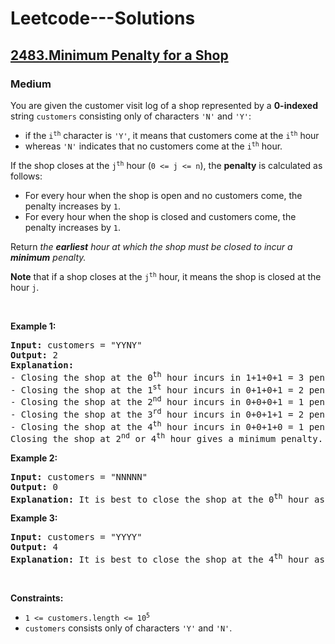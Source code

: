 # Leetcode---Solutions
<h2>
    <a href="https://leetcode.com/problems/minimum-penalty-for-a-shop/description/">
        2483.Minimum Penalty for a Shop
    </a>
</h2>
<h3>
    Medium
</h3>
<p>You are given the customer visit log of a shop represented by a <strong>0-indexed</strong> string <code>customers</code> consisting only of characters <code>'N'</code> and <code>'Y'</code>:</p>

<ul>
	<li>if the <code>i<sup>th</sup></code> character is <code>'Y'</code>, it means that customers come at the <code>i<sup>th</sup></code> hour</li>
	<li>whereas <code>'N'</code> indicates that no customers come at the <code>i<sup>th</sup></code> hour.</li>
</ul>

<p>If the shop closes at the <code>j<sup>th</sup></code> hour (<code>0 &lt;= j &lt;= n</code>), the <strong>penalty</strong> is calculated as follows:</p>

<ul>
	<li>For every hour when the shop is open and no customers come, the penalty increases by <code>1</code>.</li>
	<li>For every hour when the shop is closed and customers come, the penalty increases by <code>1</code>.</li>
</ul>

<p>Return<em> the <strong>earliest</strong> hour at which the shop must be closed to incur a <strong>minimum</strong> penalty.</em></p>

<p><strong>Note</strong> that if a shop closes at the <code>j<sup>th</sup></code> hour, it means the shop is closed at the hour <code>j</code>.</p>

<p>&nbsp;</p>
<p><strong>Example 1:</strong></p>

<pre><strong>Input:</strong> customers = "YYNY"
<strong>Output:</strong> 2
<strong>Explanation:</strong> 
- Closing the shop at the 0<sup>th</sup> hour incurs in 1+1+0+1 = 3 penalty.
- Closing the shop at the 1<sup>st</sup> hour incurs in 0+1+0+1 = 2 penalty.
- Closing the shop at the 2<sup>nd</sup> hour incurs in 0+0+0+1 = 1 penalty.
- Closing the shop at the 3<sup>rd</sup> hour incurs in 0+0+1+1 = 2 penalty.
- Closing the shop at the 4<sup>th</sup> hour incurs in 0+0+1+0 = 1 penalty.
Closing the shop at 2<sup>nd</sup> or 4<sup>th</sup> hour gives a minimum penalty. Since 2 is earlier, the optimal closing time is 2.
</pre>

<p><strong>Example 2:</strong></p>

<pre><strong>Input:</strong> customers = "NNNNN"
<strong>Output:</strong> 0
<strong>Explanation:</strong> It is best to close the shop at the 0<sup>th</sup> hour as no customers arrive.</pre>

<p><strong>Example 3:</strong></p>

<pre><strong>Input:</strong> customers = "YYYY"
<strong>Output:</strong> 4
<strong>Explanation:</strong> It is best to close the shop at the 4<sup>th</sup> hour as customers arrive at each hour.
</pre>

<p>&nbsp;</p>
<p><strong>Constraints:</strong></p>

<ul>
	<li><code>1 &lt;= customers.length &lt;= 10<sup>5</sup></code></li>
	<li><code>customers</code> consists only of characters <code>'Y'</code> and <code>'N'</code>.</li>
</ul>